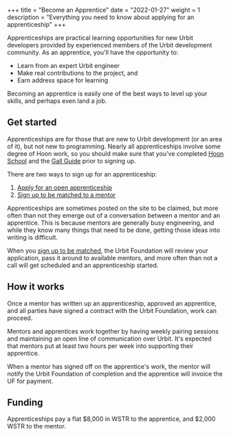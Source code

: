 +++
title = "Become an Apprentice"
date = "2022-01-27"
weight = 1
description = "Everything you need to know about applying for an apprenticeship"
+++

Apprenticeships are practical learning opportunities for new Urbit developers provided by experienced members of the Urbit development community. As an apprentice, you'll have the opportunity to:

- Learn from an expert Urbit engineer
- Make real contributions to the project, and
- Earn address space for learning

Becoming an apprentice is easily one of the best ways to level up your skills, and perhaps even land a job.

## Get started

Apprenticeships are for those that are new to Urbit development (or an area of it), but not new to programming. Nearly all apprenticeships involve some degree of Hoon work, so you should make sure that you've completed [Hoon School](/docs/hoon/hoon-school/intro) and the [Gall Guide](/docs/userspace/gall-guide/intro) prior to signing up.

There are two ways to sign up for an apprenticeship:

1. [Apply for an open apprenticeship](/grants?program=apprenticeship&open=true&wip=false&completed=false#view-grants)
2. [Sign up to be matched to a mentor](https://airtable.com/shrUZQpHqRtudHhAx)

Apprenticeships are sometimes posted on the site to be claimed, but more often than not they emerge out of a conversation between a mentor and an apprentice. This is because mentors are generally busy engineering, and while they know many things that need to be done, getting those ideas into writing is difficult.

When you [sign up to be matched](https://airtable.com/shrUZQpHqRtudHhAx), the Urbit Foundation will review your application, pass it around to available mentors, and more often than not a call will get scheduled and an apprenticeship started.

## How it works

Once a mentor has written up an apprenticeship, approved an apprentice, and all parties have signed a contract with the Urbit Foundation, work can proceed.

Mentors and apprentices work together by having weekly pairing sessions and maintaining an open line of communication over Urbit. It's expected that mentors put at least two hours per week into supporting their apprentice.

When a mentor has signed off on the apprentice's work, the mentor will notify the Urbit Foundation of completion and the apprentice will invoice the UF for payment.

## Funding

Apprenticeships pay a flat $8,000 in WSTR to the apprentice, and $2,000 WSTR to the mentor.
